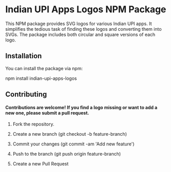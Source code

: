 # Indian UPI Apps Logos NPM Package

This NPM package provides SVG logos for various Indian UPI apps. It simplifies the tedious task of finding these logos and converting them into SVGs. The package includes both circular and square versions of each logo.

## Installation

You can install the package via npm:

npm install indian-upi-apps-logos

## Contributing
#### Contributions are welcome! If you find a logo missing or want to add a new one, please submit a pull request.

1. Fork the repository.

2. Create a new branch (git checkout -b feature-branch)

3. Commit your changes (git commit -am 'Add new feature')

4. Push to the branch (git push origin feature-branch)

5. Create a new Pull Request

